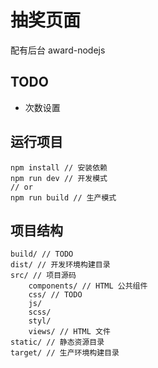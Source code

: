 # 抽奖页面

配有后台 award-nodejs

## TODO

* 次数设置


## 运行项目

```
npm install // 安装依赖
npm run dev // 开发模式
// or
npm run build // 生产模式
```

## 项目结构

```
build/ // TODO
dist/ // 开发环境构建目录
src/ // 项目源码
    components/ // HTML 公共组件
    css/ // TODO
    js/
    scss/
    styl/
    views/ // HTML 文件
static/ // 静态资源目录
target/ // 生产环境构建目录
```